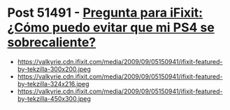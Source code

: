 # Post 51491 - [Pregunta para iFixit: ¿Cómo puedo evitar que mi PS4 se sobrecaliente?](https://www.ifixit.com/News/51491/pregunta-para-ifixit-como-puedo-evitar-que-mi-ps4-se-sobrecaliente)

- https://valkyrie.cdn.ifixit.com/media/2009/09/05150941/ifixit-featured-by-tekzilla-300x200.jpeg
- https://valkyrie.cdn.ifixit.com/media/2009/09/05150941/ifixit-featured-by-tekzilla-324x216.jpeg
- https://valkyrie.cdn.ifixit.com/media/2009/09/05150941/ifixit-featured-by-tekzilla-450x300.jpeg
